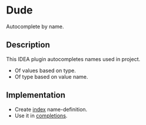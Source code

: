# Dude
Autocomplete by name.

## Description
<!-- info.ts.textFromXml(`README.md`, `//description[1]`) { -->
This IDEA plugin autocompletes names used in project.
- Of values based on type.
- Of type based on value name.
<!-- } -->

## Implementation
- Create [index](./src/main/java/gl/ro/guess_idea/index) name-definition.
- Use it in [completions](./src/main/java/gl/ro/guess_idea/completion).